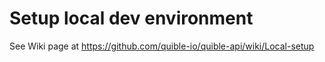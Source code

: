 # Setup local dev environment

See Wiki page at https://github.com/quible-io/quible-api/wiki/Local-setup

